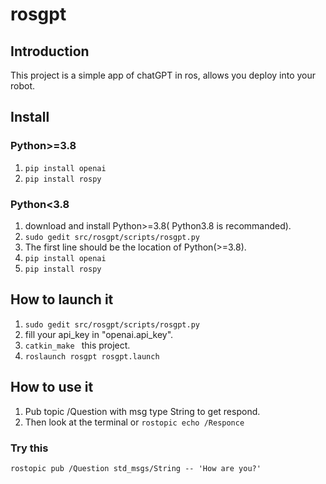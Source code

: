 # rosgpt

## Introduction
This project is a simple app of chatGPT in ros, allows you deploy into your robot.

## Install 
### Python>=3.8
1. ```pip install openai```
2. ```pip install rospy```

### Python<3.8
1. download and install Python>=3.8( Python3.8 is recommanded).
2. ```sudo gedit src/rosgpt/scripts/rosgpt.py``` 
3. The first line should be the location of Python(>=3.8).
4. ```pip install openai```
5. ```pip install rospy```

## How to launch it
1. ```sudo gedit src/rosgpt/scripts/rosgpt.py```
2. fill your api_key in "openai.api_key".
3. ```catkin_make ``` this project.
4.  ```roslaunch rosgpt rosgpt.launch ```

## How to use it
1. Pub topic /Question with msg type String to get respond.
2. Then look at the terminal or  ```rostopic echo /Responce```

### Try this 
 ```rostopic pub /Question std_msgs/String -- 'How are you?' ```
